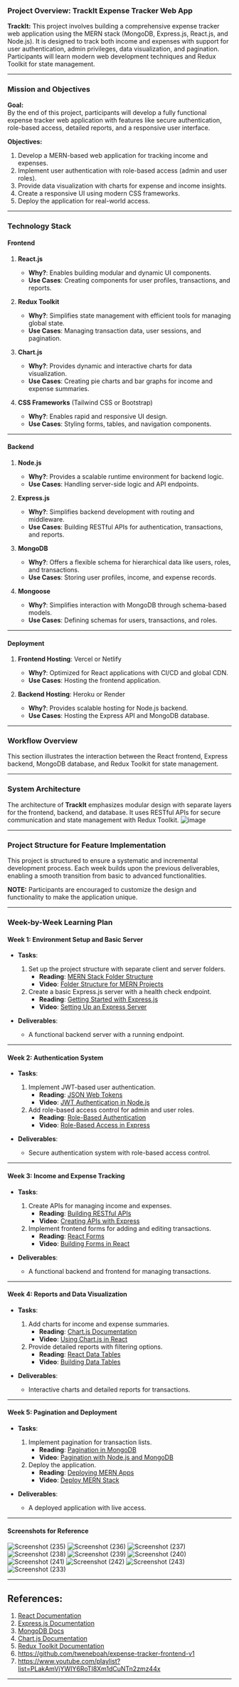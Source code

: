 ### **Project Overview: TrackIt Expense Tracker Web App**

**TrackIt:** This project involves building a comprehensive expense tracker web application using the MERN stack (MongoDB, Express.js, React.js, and Node.js). It is designed to track both income and expenses with support for user authentication, admin privileges, data visualization, and pagination. Participants will learn modern web development techniques and Redux Toolkit for state management.

---

### **Mission and Objectives**

**Goal:**  
By the end of this project, participants will develop a fully functional expense tracker web application with features like secure authentication, role-based access, detailed reports, and a responsive user interface.

**Objectives:**  
1. Develop a MERN-based web application for tracking income and expenses.
2. Implement user authentication with role-based access (admin and user roles).
3. Provide data visualization with charts for expense and income insights.
4. Create a responsive UI using modern CSS frameworks.
5. Deploy the application for real-world access.

---

### **Technology Stack**

#### **Frontend**
1. **React.js**  
   - **Why?**: Enables building modular and dynamic UI components.  
   - **Use Cases**: Creating components for user profiles, transactions, and reports.

2. **Redux Toolkit**  
   - **Why?**: Simplifies state management with efficient tools for managing global state.  
   - **Use Cases**: Managing transaction data, user sessions, and pagination.

3. **Chart.js**  
   - **Why?**: Provides dynamic and interactive charts for data visualization.  
   - **Use Cases**: Creating pie charts and bar graphs for income and expense summaries.

4. **CSS Frameworks** (Tailwind CSS or Bootstrap)  
   - **Why?**: Enables rapid and responsive UI design.  
   - **Use Cases**: Styling forms, tables, and navigation components.

---

#### **Backend**
1. **Node.js**  
   - **Why?**: Provides a scalable runtime environment for backend logic.  
   - **Use Cases**: Handling server-side logic and API endpoints.

2. **Express.js**  
   - **Why?**: Simplifies backend development with routing and middleware.  
   - **Use Cases**: Building RESTful APIs for authentication, transactions, and reports.

3. **MongoDB**  
   - **Why?**: Offers a flexible schema for hierarchical data like users, roles, and transactions.  
   - **Use Cases**: Storing user profiles, income, and expense records.

4. **Mongoose**  
   - **Why?**: Simplifies interaction with MongoDB through schema-based models.  
   - **Use Cases**: Defining schemas for users, transactions, and roles.

---

#### **Deployment**
1. **Frontend Hosting**: Vercel or Netlify  
   - **Why?**: Optimized for React applications with CI/CD and global CDN.  
   - **Use Cases**: Hosting the frontend application.

2. **Backend Hosting**: Heroku or Render  
   - **Why?**: Provides scalable hosting for Node.js backend.  
   - **Use Cases**: Hosting the Express API and MongoDB database.

---

### **Workflow Overview**
This section illustrates the interaction between the React frontend, Express backend, MongoDB database, and Redux Toolkit for state management.

---

### **System Architecture**
The architecture of **TrackIt** emphasizes modular design with separate layers for the frontend, backend, and database. It uses RESTful APIs for secure communication and state management with Redux Toolkit.
![image](https://github.com/user-attachments/assets/4a3978b8-5f92-4e3f-ba66-d57e1d89e1f5)


---

### **Project Structure for Feature Implementation**
This project is structured to ensure a systematic and incremental development process. Each week builds upon the previous deliverables, enabling a smooth transition from basic to advanced functionalities.

**NOTE:** Participants are encouraged to customize the design and functionality to make the application unique.

---

### **Week-by-Week Learning Plan**

#### **Week 1: Environment Setup and Basic Server**
- **Tasks**:
  1. Set up the project structure with separate client and server folders.
     - **Reading**: [MERN Stack Folder Structure](https://www.mongodb.com/mern-stack)  
     - **Video**: [Folder Structure for MERN Projects](https://www.youtube.com/watch?v=98BzS5Oz5E4&list=PL4cUxeGkcC9iJ_KkrkBZWZRHVwnzLIoUE)
  2. Create a basic Express.js server with a health check endpoint.
     - **Reading**: [Getting Started with Express.js](https://expressjs.com/en/starter/installing.html)  
     - **Video**: [Setting Up an Express Server](https://www.youtube.com/watch?v=L72fhGm1tfE)

- **Deliverables**:
  - A functional backend server with a running endpoint.

---

#### **Week 2: Authentication System**
- **Tasks**:
  1. Implement JWT-based user authentication.
     - **Reading**: [JSON Web Tokens](https://jwt.io/introduction/)  
     - **Video**: [JWT Authentication in Node.js](https://www.youtube.com/watch?v=mbsmsi7l3r4)
  2. Add role-based access control for admin and user roles.
     - **Reading**: [Role-Based Authentication](https://auth0.com/docs/authorization/concepts)  
     - **Video**: [Role-Based Access in Express](https://www.youtube.com/watch?v=BsPtr5gxLfI)

- **Deliverables**:
  - Secure authentication system with role-based access control.

---

#### **Week 3: Income and Expense Tracking**
- **Tasks**:
  1. Create APIs for managing income and expenses.
     - **Reading**: [Building RESTful APIs](https://restfulapi.net/)  
     - **Video**: [Creating APIs with Express](https://www.youtube.com/watch?v=pKd0Rpw7O48)
  2. Implement frontend forms for adding and editing transactions.
     - **Reading**: [React Forms](https://reactjs.org/docs/forms.html)  
     - **Video**: [Building Forms in React](https://www.youtube.com/watch?v=YK1Sw_hnm58)

- **Deliverables**:
  - A functional backend and frontend for managing transactions.

---

#### **Week 4: Reports and Data Visualization**
- **Tasks**:
  1. Add charts for income and expense summaries.
     - **Reading**: [Chart.js Documentation](https://www.chartjs.org/docs/latest/)  
     - **Video**: [Using Chart.js in React](https://www.youtube.com/watch?v=Ly-9VTXJlnA)
  2. Provide detailed reports with filtering options.
     - **Reading**: [React Data Tables](https://react-table.tanstack.com/)  
     - **Video**: [Building Data Tables](https://www.youtube.com/watch?v=jAQpO_MUwpI)

- **Deliverables**:
  - Interactive charts and detailed reports for transactions.

---

#### **Week 5: Pagination and Deployment**
- **Tasks**:
  1. Implement pagination for transaction lists.
     - **Reading**: [Pagination in MongoDB](https://docs.mongodb.com/manual/reference/method/cursor.skip/)  
     - **Video**: [Pagination with Node.js and MongoDB](https://www.youtube.com/watch?v=ZYKOoEXaCIM)
  2. Deploy the application.
     - **Reading**: [Deploying MERN Apps](https://www.mongodb.com/developer/how-to/deploy-mern-app/)  
     - **Video**: [Deploy MERN Stack](https://www.youtube.com/watch?v=9FAHZX5Cmu4)

- **Deliverables**:
  - A deployed application with live access.

---

#### **Screenshots for Reference**

![Screenshot (235)](https://github.com/user-attachments/assets/1bf8d8a3-e93a-4e12-839e-e636a56b4fdd)
![Screenshot (236)](https://github.com/user-attachments/assets/1c318cb5-18aa-431d-9f5a-61c98c4988f1)
![Screenshot (237)](https://github.com/user-attachments/assets/0f8e4924-747c-41b8-ab8c-8d065a23295c)
![Screenshot (238)](https://github.com/user-attachments/assets/28b4bb6e-ac5c-43a6-9f1b-f886c0f17723)
![Screenshot (239)](https://github.com/user-attachments/assets/480be0e5-8c92-4ef8-80b3-c990e3b64afe)
![Screenshot (240)](https://github.com/user-attachments/assets/f8394d6f-5524-4250-8a05-78542a2e558b)
![Screenshot (241)](https://github.com/user-attachments/assets/30218b6c-44d8-4200-b82b-e1f196a27730)
![Screenshot (242)](https://github.com/user-attachments/assets/235dcc4a-19ea-4472-964f-863e2f35f11b)
![Screenshot (243)](https://github.com/user-attachments/assets/29584251-4987-43cd-b3db-39c9fe3555bc)
![Screenshot (233)](https://github.com/user-attachments/assets/eb574792-9fde-4e60-a3a5-c3b524716565)

---

## **References:**
1. [React Documentation](https://reactjs.org/docs/getting-started.html)
2. [Express.js Documentation](https://expressjs.com/)
3. [MongoDB Docs](https://docs.mongodb.com/)
4. [Chart.js Documentation](https://www.chartjs.org/docs/latest/)
5. [Redux Toolkit Documentation](https://redux-toolkit.js.org/)
6. https://github.com/tweneboah/expense-tracker-frontend-v1
7. https://www.youtube.com/playlist?list=PLakAmVjYWIY6RoTI8Xm1dCuNTn2zmz44x

---

